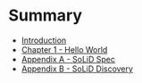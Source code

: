 # Summary

* [Introduction](README.md)
* [Chapter 1 - Hello World](chapter1.md)
* [Appendix A - SoLiD Spec](solid-spec.md/solid-specmd.md)
* [Appendix B - SoLiD Discovery](solid-spec.md/solid-specmd.md)

